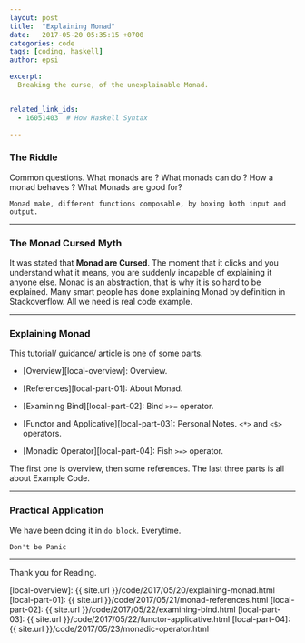 ```yaml
---
layout: post
title:  "Explaining Monad"
date:   2017-05-20 05:35:15 +0700
categories: code
tags: [coding, haskell]
author: epsi

excerpt:
  Breaking the curse, of the unexplainable Monad. 


related_link_ids: 
  - 16051403  # How Haskell Syntax

---
```


### The Riddle

Common questions.
What monads are ?
What monads can do ?
How a monad behaves ?
What Monads are good for?

	Monad make, different functions composable, by boxing both input and output.

-- -- --

### The Monad Cursed Myth

It was stated that **Monad are Cursed**.
The moment that it clicks and you understand what it means,
you are suddenly incapable of explaining it anyone else.
Monad is an abstraction, that is why it is so hard to be explained.
Many smart people has done explaining Monad by definition in Stackoverflow.
All we need is real code example.

-- -- --

### Explaining Monad

This tutorial/ guidance/ article is one of some parts.

*	[Overview][local-overview]: Overview.

*	[References][local-part-01]: About Monad.

*	[Examining Bind][local-part-02]: Bind <code>>>=</code> operator.

*	[Functor and Applicative][local-part-03]: Personal Notes.
	<code><*></code> and <code><$></code> operators.

*	[Monadic Operator][local-part-04]: Fish <code>>=></code> operator.

The first one is overview, then some references.
The last three parts is all about Example Code.

-- -- --

### Practical Application

We have been doing it in <code>do block</code>.
Everytime.

	Don't be Panic

-- -- --

Thank you for Reading.

[//]: <> ( -- -- -- links below -- -- -- )

[local-overview]: {{ site.url }}/code/2017/05/20/explaining-monad.html
[local-part-01]:  {{ site.url }}/code/2017/05/21/monad-references.html
[local-part-02]:  {{ site.url }}/code/2017/05/22/examining-bind.html
[local-part-03]:  {{ site.url }}/code/2017/05/22/functor-applicative.html
[local-part-04]:  {{ site.url }}/code/2017/05/23/monadic-operator.html
